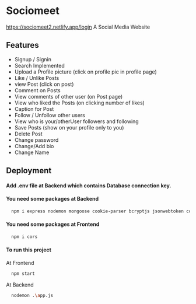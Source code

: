 
# Sociomeet
https://sociomeet2.netlify.app/login
A Social Media Website



## Features
- Signup / Signin
- Search Implemented
- Upload a Profile picture (click on profile pic in profile page)
- Like / Unlike Posts
- view Post (click on post)
- Comment on Posts
- View comments of other user (on Post page)
- View who liked the Posts (on clicking number of likes) 
- Caption for Post
- Follow / Unfollow other users
- View who is your/otherUser followers and following 
- Save Posts (show on your profile only to you)
- Delete Post
- Change password
- Change/Add bio
- Change Name
## Deployment
#### Add .env file at Backend which contains Database connection key.
#### You need some packages at Backend

```bash
  npm i express nodemon mongoose cookie-parser bcryptjs jsonwebtoken cors dotenv
```
#### You need some packages at Frontend

```bash
  npm i cors
```
#### To run this project 
At Frontend
```bash
  npm start
```
At Backend
```bash
  nodemon .\app.js
```
